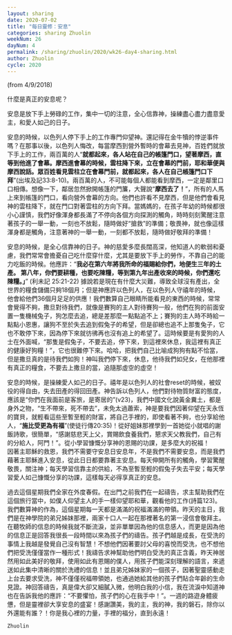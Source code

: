 ```yaml
---
layout: sharing
date: 2020-07-02
title: "每日靈修：安息"
categories: sharing Zhuolin
weekNum: 26
dayNum: 4
permalink: /sharing/zhuolin/2020/wk26-day4-sharing.html
author: Zhuolin
cycle: 2020
---
```

(from 4/9/2018)

什麼是真正的安息呢？  

安息是放下手上勞碌的工作，集中一切的注意，全心信靠神，操練盡心盡力盡意愛主，和愛人如己的日子。  

安息的時候，以色列人停下手上的工作專門仰望神。還記得在金牛犢的悖逆事件嗎？在那事以後，以色列人悔改，每當摩西到營外暫時的會幕去見神，百姓們就放下手上的工作，兩百萬的人“**就都起來，各人站在自己的帳篷門口，望著摩西，直等到他進了會幕。摩西進會幕的時候，雲柱降下來，立在會幕的門前，耶和華便與摩西說話。眾百姓看見雲柱立在會幕門前，就都起來，各人在自己帳篷門口下拜**”(出埃及記33:8-10)。兩百萬的人，不可能每個人都能看到摩西，一定是鄰里口口相傳。想像一下，鄰居忽然掀開帳篷的門簾，大聲說“**摩西去了！**”，所有的人馬上來到帳篷的門口，看向營外會幕的方向。他們也許看不見摩西，但是他們會看見神的雲柱降下，就在門口對著雲柱的方向下拜。當媽媽的，在孩子年幼的時候都很小心謹慎，我們好像渾身都長滿了不停向各個方向探測的觸角，時時刻刻驚醒注意著孩子的一舉一動，一刻也不放鬆，隨時做好“搶救”的準備；敬畏神，就也像這樣渾身都是觸角，注意著神的一舉一動，一刻都不放鬆，隨時做好敬拜的準備！  

安息的時候，是全心信靠神的日子。神的慈愛多麼長闊高深，他知道人的軟弱和憂慮，我們常常會擔憂自己吃什麼穿什麼，尤其是要放下手上的勞作，不靠自己的能力吃飯的時候。他應許：“**我必在第六年將我所命的福賜給你們，地便生三年的土產。 第八年，你們要耕種，也要吃陳糧，等到第九年出產收來的時候，你們還吃陳糧。」**” (利未記 25:21-22) 據說若是現在有什麼大災難，導致全球沒有產出，全世界的糧食儲備只夠18個月；但是神應許以色列人，在以色列人守禧年的時候，他會給他們36個月足足的供應！我們數算自己眼睛所能看見的東西的時候，常常會覺得不夠，撒旦對待我們，就像是賽狗的主人對待賽狗一般，他們在狗的前面安置一隻機械兔子，狗怎麼去追，總是差那麼一點點追不上；賽狗的主人時不時給一點點小恩惠，讓狗不至於失去追到假兔子的希望，但是卻總也追不上那隻兔子，它也不敢停下來，因為停下來就彷彿再也沒有追上的希望了。這時候要是有愛狗的人士在外面喊，“那隻是假兔子，不要去追，停下來，到這裡來休息，我這裡有真正的健康好狗糧！”，它也很難停下來。哈哈，把我們自己比喻成狗狗有點不恰當，但是撒旦真的是待我們如狗！神叫我們停下來，休息，他待我們如兒女，在他那裡有真正的糧食，不要去上撒旦的當，追隨那虛空的虛空！  

安息的時候，是操練愛人如己的日子。禧年是以色列人的社會reset的時候，被奴役的得自由，失去田產的得回田產。神告訴以色列人，他們對待物質財富的態度，應該是“你們在我面前是客旅，是寄居的”(v23)，我們中國文化說黃金糞土，都是身外之物，“生不帶來，死不帶去”，未免太過蕭索，神是要我們因著仰望在天永恆的寶貝，就輕看這些至暫至輕的財富，將自己手裡的，即使看著不夠，也分享給他人，“**施比受更為有福**”(使徒行傳20:35)！從好姐妹那裡學到一首她從小就唱的謝飯詩歌，很簡單，“感謝慈悲天上父，賞賜飲食養我們，懇求天父教我們，自己有的分給人，阿門！”。從小學習慷慨分享神的恩賜的功課，是多麼大的祝福！  
 因著主耶穌的救恩，我們不需要守安息日安息年，不是我們不需要安息，而是我們藉著主耶穌進入安息，從此日日都要靠著主安息。每天伸開所有的觸角，學習驚醒敬畏，關注神；每天學習信靠主的供給，不為至暫至輕的假兔子失去平安；每天學習愛人如己慷慨分享的功課，這樣每天必得享真正的安息。  

過去這個星期我們全家在外度春假。在出門之前我們在一起禱告，求主幫助我們在這個旅行當中，如僕人仰望主人的手一樣仰望耶和華，觀看他的工作(詩篇123)。我們數算神的作為，這個星期每一天都是滿滿的祝福滿滿的帶領。昨天的主日，我們是在神學院的弟兄姊妹那裡，兩家十口人一起在那裡著名的第一浸信會敬拜主。在聽牧師的信息的時候我就不斷流淚，並非單單因為他的信息感人，而更是因為他的信息正是回答我很長一段時間以來為孩子們的禱告。孩子們越是成長，在受洗的事情上我越是發覺自己沒有智慧！不想他們因著要討父母的喜悅而受洗，也不想他們把受洗僅僅當作一種形式！我禱告求神幫助他們明白受洗的真正含義，昨天神居然用如此美好的敬拜，使用如此有恩賜的僕人，用孩子們能深刻理解的語言，來遞送如此集中清晰的關於洗禮的信息！並且弟兄姊妹家的一個孩子，因著聖靈感動走上台去要求受洗，神不僅僅祝福帶領她，也通過她給其他的孩子們貼合年齡的生命見證。神回答禱告，真是偉大卻又細膩入微，他明白我的小信，我在流淚中知道神也在告訴我他的應許：“不要懼怕，孩子們的心在我手中！”。一週的路遊身體疲憊，但是靈裡卻大享安息的盛宴！感謝讚美，我的主，我的神，我的磐石，除你以外還能有誰？！你是我心裡的力量，手裡的福分，直到永遠！  

`Zhuolin`  

